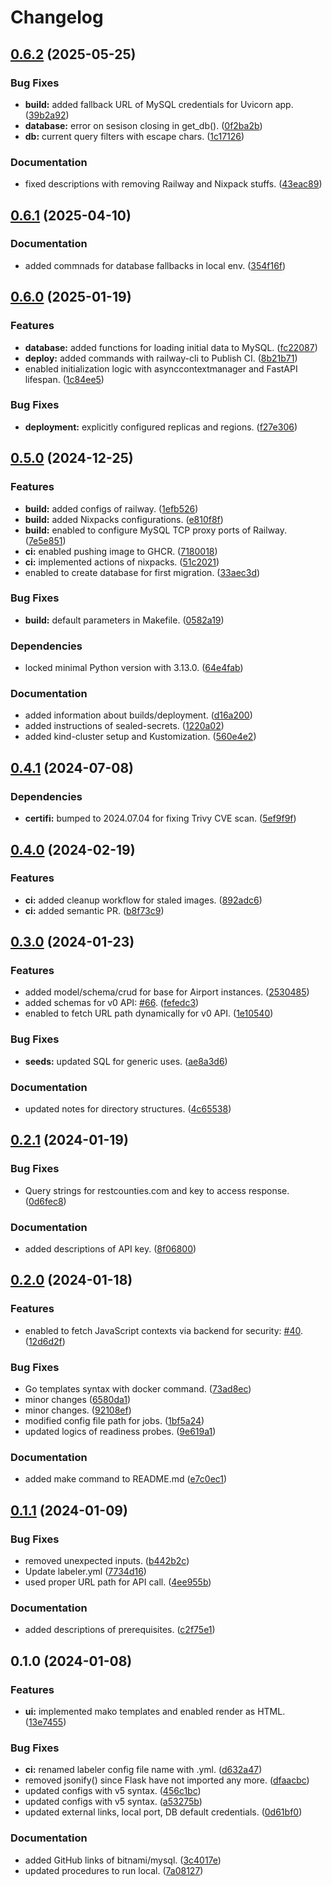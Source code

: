 # Changelog

## [0.6.2](https://github.com/hwakabh/random-travelers/compare/v0.6.1...v0.6.2) (2025-05-25)


### Bug Fixes

* **build:** added fallback URL of MySQL credentials for Uvicorn app. ([39b2a92](https://github.com/hwakabh/random-travelers/commit/39b2a92d027082f5577efef4d42dcc4f5963304b))
* **database:** error on sesison closing in get_db(). ([0f2ba2b](https://github.com/hwakabh/random-travelers/commit/0f2ba2b29b3db2728d899effa5be204014c4c716))
* **db:** current query filters with escape chars. ([1c17126](https://github.com/hwakabh/random-travelers/commit/1c1712688e72f703b9a998bad40826bae96b376d))


### Documentation

* fixed descriptions with removing Railway and Nixpack stuffs. ([43eac89](https://github.com/hwakabh/random-travelers/commit/43eac8989c556f98c872a4aa9b3fbf8939762e59))

## [0.6.1](https://github.com/hwakabh/random-travelers/compare/v0.6.0...v0.6.1) (2025-04-10)


### Documentation

* added commnads for database fallbacks in local env. ([354f16f](https://github.com/hwakabh/random-travelers/commit/354f16f6952799a47669b26bb1fa317a9998e88b))

## [0.6.0](https://github.com/hwakabh/random-travelers/compare/v0.5.0...v0.6.0) (2025-01-19)


### Features

* **database:** added functions for loading initial data to MySQL. ([fc22087](https://github.com/hwakabh/random-travelers/commit/fc220879a8b6d402048e0781d0fa63aa8a19f6cb))
* **deploy:** added commands with railway-cli to Publish CI. ([8b21b71](https://github.com/hwakabh/random-travelers/commit/8b21b71a31c6f3c9dcc9a88a6f4db082447bb4de))
* enabled initialization logic with asynccontextmanager and FastAPI lifespan. ([1c84ee5](https://github.com/hwakabh/random-travelers/commit/1c84ee5144b8c5abf38236e4ae0109ca894c6344))


### Bug Fixes

* **deployment:** explicitly configured replicas and regions. ([f27e306](https://github.com/hwakabh/random-travelers/commit/f27e3063fadd05e4f56c991f3083440587792bb8))

## [0.5.0](https://github.com/hwakabh/random-travelers/compare/v0.4.1...v0.5.0) (2024-12-25)


### Features

* **build:** added configs of railway. ([1efb526](https://github.com/hwakabh/random-travelers/commit/1efb526679b063b9b7da195eff0718fc06d8a05f))
* **build:** added Nixpacks configurations. ([e810f8f](https://github.com/hwakabh/random-travelers/commit/e810f8fa86ec8e870a5095abc5f114da02ca3b6a))
* **build:** enabled to configure MySQL TCP proxy ports of Railway. ([7e5e851](https://github.com/hwakabh/random-travelers/commit/7e5e851757433fd50b31401accb0a21ceafa1ea4))
* **ci:** enabled pushing image to GHCR. ([7180018](https://github.com/hwakabh/random-travelers/commit/7180018f1d4d6e1cb4d61bfdbe92fb0715249acb))
* **ci:** implemented actions of nixpacks. ([51c2021](https://github.com/hwakabh/random-travelers/commit/51c20214ffaf27ebb355907c8cf0c9eff1cabde5))
* enabled to create database for first migration. ([33aec3d](https://github.com/hwakabh/random-travelers/commit/33aec3da0a6be164bd63be4ee617553e306641cf))


### Bug Fixes

* **build:** default parameters in Makefile. ([0582a19](https://github.com/hwakabh/random-travelers/commit/0582a193240128be6d59c01e78f400c7d434c9fb))


### Dependencies

* locked minimal Python version with 3.13.0. ([64e4fab](https://github.com/hwakabh/random-travelers/commit/64e4fab7c152ee11536b10da011106412352ee11))


### Documentation

* added information about builds/deployment. ([d16a200](https://github.com/hwakabh/random-travelers/commit/d16a200a6b7046aad2d3e976c5074ecb5604cfd2))
* added instructions of sealed-secrets. ([1220a02](https://github.com/hwakabh/random-travelers/commit/1220a020739af11c60147edc4c424cc61d78a383))
* added kind-cluster setup and Kustomization. ([560e4e2](https://github.com/hwakabh/random-travelers/commit/560e4e243561449c373eb707421b01ed1e9c7eb4))

## [0.4.1](https://github.com/hwakabh/random-travelers/compare/v0.4.0...v0.4.1) (2024-07-08)


### Dependencies

* **certifi:** bumped to 2024.07.04 for fixing Trivy CVE scan. ([5ef9f9f](https://github.com/hwakabh/random-travelers/commit/5ef9f9fcb03d8702251cd3f8b2e78d3b75717967))

## [0.4.0](https://github.com/hwakabh/random-travelers/compare/v0.3.0...v0.4.0) (2024-02-19)


### Features

* **ci:** added cleanup workflow for staled images. ([892adc6](https://github.com/hwakabh/random-travelers/commit/892adc65bb50eeb6fc120d36bdab5dbac9014901))
* **ci:** added semantic PR. ([b8f73c9](https://github.com/hwakabh/random-travelers/commit/b8f73c9734897e205c76233e2f145082b529085a))

## [0.3.0](https://github.com/hwakabh/random-travelers/compare/v0.2.1...v0.3.0) (2024-01-23)


### Features

* added model/schema/crud for base for Airport instances. ([2530485](https://github.com/hwakabh/random-travelers/commit/2530485438624c46ff9594bca38e50ba65d612d0))
* added schemas for v0 API: [#66](https://github.com/hwakabh/random-travelers/issues/66). ([fefedc3](https://github.com/hwakabh/random-travelers/commit/fefedc3a423a4cbb090500ed0f0a613319bfe811))
* enabled to fetch URL path dynamically for v0 API. ([1e10540](https://github.com/hwakabh/random-travelers/commit/1e10540be102a0c2b42867ab473e6ecb76f9a80c))


### Bug Fixes

* **seeds:** updated SQL for generic uses. ([ae8a3d6](https://github.com/hwakabh/random-travelers/commit/ae8a3d63f5768f2bdf869943271188dce48b69ac))


### Documentation

* updated notes for directory structures. ([4c65538](https://github.com/hwakabh/random-travelers/commit/4c655384f9a2509bd7949a1776fe3b2f0384b509))

## [0.2.1](https://github.com/hwakabh/random-travelers/compare/v0.2.0...v0.2.1) (2024-01-19)


### Bug Fixes

* Query strings for restcounties.com and key to access response. ([0d6fec8](https://github.com/hwakabh/random-travelers/commit/0d6fec8f3530fac4400a47e3ac725561e00a3053))


### Documentation

* added descriptions of API key. ([8f06800](https://github.com/hwakabh/random-travelers/commit/8f06800b64597d7d7b326e251addbdcd091b8902))

## [0.2.0](https://github.com/hwakabh/random-travelers/compare/v0.1.1...v0.2.0) (2024-01-18)


### Features

* enabled to fetch JavaScript contexts via backend for security: [#40](https://github.com/hwakabh/random-travelers/issues/40). ([12d6d2f](https://github.com/hwakabh/random-travelers/commit/12d6d2f762431ad73736138f6034a75364f3627c))


### Bug Fixes

* Go templates syntax with docker command. ([73ad8ec](https://github.com/hwakabh/random-travelers/commit/73ad8eca4d1390ac958cfda8ffd4e05d6f23cfd5))
* minor changes ([6580da1](https://github.com/hwakabh/random-travelers/commit/6580da1a9f0c07344612e4651e8e30f323934291))
* minor changes. ([92108ef](https://github.com/hwakabh/random-travelers/commit/92108ef78a5b295852ca12546caea3bc63ee9e54))
* modified config file path for jobs. ([1bf5a24](https://github.com/hwakabh/random-travelers/commit/1bf5a24d6f080c5fb01b5278588fa9bef8cd64c9))
* updated logics of readiness probes. ([9e619a1](https://github.com/hwakabh/random-travelers/commit/9e619a19ca09382710586af1a495d91e55dff1d3))


### Documentation

* added make command to README.md ([e7c0ec1](https://github.com/hwakabh/random-travelers/commit/e7c0ec1486e865c6c8a3ca68cda5482be47e7bb5))

## [0.1.1](https://github.com/hwakabh/random-travelers/compare/v0.1.0...v0.1.1) (2024-01-09)


### Bug Fixes

* removed unexpected inputs. ([b442b2c](https://github.com/hwakabh/random-travelers/commit/b442b2c86c8c68ca82718063d4003bfe46ab4c05))
* Update labeler.yml ([7734d16](https://github.com/hwakabh/random-travelers/commit/7734d16e689b4f4eff50aaecd78a238f9dec6b4b))
* used proper URL path for API call. ([4ee955b](https://github.com/hwakabh/random-travelers/commit/4ee955b3e1c43f59154917386103badde36ca3f7))


### Documentation

* added descriptions of prerequisites. ([c2f75e1](https://github.com/hwakabh/random-travelers/commit/c2f75e1a67fd7d1340c10b1a0722b217295f842f))

## 0.1.0 (2024-01-08)


### Features

* **ui:** implemented mako templates and enabled render as HTML. ([13e7455](https://github.com/hwakabh/random-travelers/commit/13e745538a789bc3aed39458c173f0365ae55271))


### Bug Fixes

* **ci:** renamed labeler config file name with .yml. ([d632a47](https://github.com/hwakabh/random-travelers/commit/d632a47fe2badf675d5e19fc577623caf65824b0))
* removed jsonify() since Flask have not imported any more. ([dfaacbc](https://github.com/hwakabh/random-travelers/commit/dfaacbc28ae4a0c844ecf73247a79cf4e701411c))
* updated configs with v5 syntax. ([456c1bc](https://github.com/hwakabh/random-travelers/commit/456c1bcdd43c5f6e6980f10fcb64c22feca6de6c))
* updated configs with v5 syntax. ([a53275b](https://github.com/hwakabh/random-travelers/commit/a53275b829b077f77a058f140da74a81fad5e1a1))
* updated external links, local port, DB default credentials. ([0d61bf0](https://github.com/hwakabh/random-travelers/commit/0d61bf0df951363d33f617dddbd8b4462cddd319))


### Documentation

* added GitHub links of bitnami/mysql. ([3c4017e](https://github.com/hwakabh/random-travelers/commit/3c4017e30723028454081dcdc3816f273c87a9f9))
* updated procedures to run local. ([7a08127](https://github.com/hwakabh/random-travelers/commit/7a0812750537b772206b2fd9a5962ed6b9ab2ef3))
